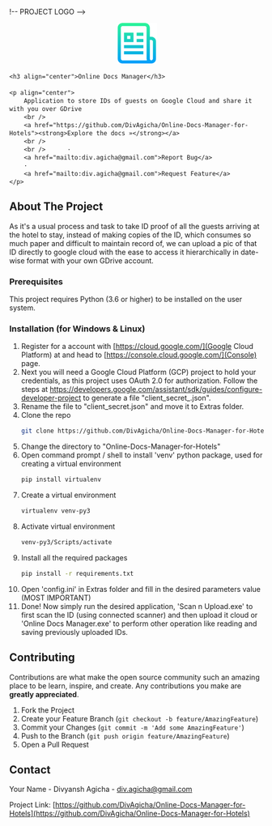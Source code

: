 !-- PROJECT LOGO -->
<br />
<p align="center">
	<img src="images/logo.png" alt="Logo" width="80" height="80">

	<h3 align="center">Online Docs Manager</h3>

	<p align="center">
		Application to store IDs of guests on Google Cloud and share it with you over GDrive
		<br />
		<a href="https://github.com/DivAgicha/Online-Docs-Manager-for-Hotels"><strong>Explore the docs »</strong></a>
		<br />
		<br />		·
		<a href="mailto:div.agicha@gmail.com">Report Bug</a>
		·
		<a href="mailto:div.agicha@gmail.com">Request Feature</a>
	</p>
</p>


## About The Project

As it's a usual process and task to take ID proof of all the guests arriving at the hotel to stay, instead of making copies of the ID, which consumes so much paper and difficult to maintain record of, we can upload a pic of that ID directly to google cloud with the ease to access it hierarchically in date-wise format with your own GDrive account.

### Prerequisites

This project requires Python (3.6 or higher) to be installed on the user system.

### Installation (for Windows & Linux)

1. Register for a account with [https://cloud.google.com/](Google Cloud Platform) at and head to [https://console.cloud.google.com/](Console) page.
2. Next you will need a Google Cloud Platform (GCP) project to hold your credentials, as this project uses OAuth 2.0 for authorization. Follow the steps at https://developers.google.com/assistant/sdk/guides/configure-developer-project to generate a file "client_secret_<client-id>.json".
3. Rename the file to "client_secret.json" and move it to Extras folder.
4. Clone the repo
	```sh
	git clone https://github.com/DivAgicha/Online-Docs-Manager-for-Hotels.git
	```
5. Change the directory to "Online-Docs-Manager-for-Hotels"
6. Open command prompt / shell to install 'venv' python package, used for creating a virtual environment
	```sh
	pip install virtualenv
	```
7. Create a virtual environment
	```sh
	virtualenv venv-py3
	```
8. Activate virtual environment
	```sh
	venv-py3/Scripts/activate
	```
9. Install all the required packages
	```sh
	pip install -r requirements.txt
	```
10. Open 'config.ini' in Extras folder and fill in the desired parameters value (MOST IMPORTANT)
11. Done! Now simply run the desired application, 'Scan n Upload.exe' to first scan the ID (using connected scanner) and then upload it cloud or 'Online Docs Manager.exe' to perform other operation like reading and saving previously uploaded IDs.



<!-- CONTRIBUTING -->
## Contributing

Contributions are what make the open source community such an amazing place to be learn, inspire, and create. Any contributions you make are **greatly appreciated**.

1. Fork the Project
2. Create your Feature Branch (`git checkout -b feature/AmazingFeature`)
3. Commit your Changes (`git commit -m 'Add some AmazingFeature'`)
4. Push to the Branch (`git push origin feature/AmazingFeature`)
5. Open a Pull Request



<!-- CONTACT -->
## Contact

Your Name - Divyansh Agicha - div.agicha@gmail.com

Project Link: [https://github.com/DivAgicha/Online-Docs-Manager-for-Hotels](https://github.com/DivAgicha/Online-Docs-Manager-for-Hotels)